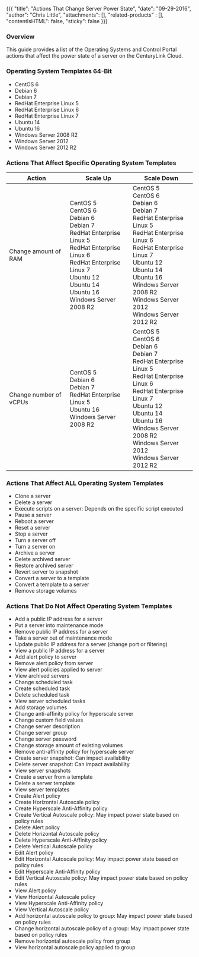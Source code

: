 {{{
  "title": "Actions That Change Server Power State",
  "date": "09-29-2016",
  "author": "Chris Little",
  "attachments": [],
  "related-products" : [],
  "contentIsHTML": false,
  "sticky": false
}}}

### Overview
This guide provides a list of the Operating Systems and Control Portal actions that affect the power state of a server on the CenturyLink Cloud.

### Operating System Templates 64-Bit
* CentOS 6
* Debian 6
* Debian 7
* RedHat Enterprise Linux 5
* RedHat Enterprise Linux 6
* RedHat Enterprise Linux 7
* Ubuntu 14
* Ubuntu 16
* Windows Server 2008 R2
* Windows Server 2012
* Windows Server 2012 R2

### Actions That Affect Specific Operating System Templates

**Action**|**Scale Up**|**Scale Down**
----------|------------|--------------
Change amount of RAM|CentOS 5<br>CentOS 6<br>Debian 6<br>Debian 7<br>RedHat Enterprise Linux 5<br>RedHat Enterprise Linux 6<br>RedHat Enterprise Linux 7<br>Ubuntu 12<br>Ubuntu 14<br>Ubuntu 16<br>Windows Server 2008 R2|CentOS 5<br>CentOS 6<br>Debian 6<br>Debian 7<br>RedHat Enterprise Linux 5<br>RedHat Enterprise Linux 6<br>RedHat Enterprise Linux 7<br>Ubuntu 12<br>Ubuntu 14<br>Ubuntu 16<br>Windows Server 2008 R2<br>Windows Server 2012<br>Windows Server 2012 R2
Change number of vCPUs|CentOS 5<br>Debian 6<br>Debian 7<br>RedHat Enterprise Linux 5<br>Ubuntu 16<br>Windows Server 2008 R2|CentOS 5<br>CentOS 6<br>Debian 6<br>Debian 7<br>RedHat Enterprise Linux 5<br>RedHat Enterprise Linux 6<br>RedHat Enterprise Linux 7<br>Ubuntu 12<br>Ubuntu 14<br>Ubuntu 16<br>Windows Server 2008 R2<br>Windows Server 2012<br>Windows Server 2012 R2

### Actions That Affect **ALL** Operating System Templates

* Clone a server
* Delete a server
* Execute scripts on a server: Depends on the specific script executed
* Pause a server
* Reboot a server
* Reset a server
* Stop a server
* Turn a server off
* Turn a server on
* Archive a server
* Delete archived server
* Restore archived server
* Revert server to snapshot
* Convert a server to a template
* Convert a template to a server
* Remove storage volumes

### Actions That **Do Not** Affect Operating System Templates

* Add a public IP address for a server
* Put a server into maintenance mode
* Remove public IP address for a server
* Take a server out of maintenance mode
* Update public IP address for a server (change port or filtering)
* View a public IP address for a server
* Add alert policy to server
* Remove alert policy from server
* View alert policies applied to server
* View archived servers
* Change scheduled task
* Create scheduled task
* Delete scheduled task
* View server scheduled tasks
* Add storage volumes
* Change anti-affinity policy for hyperscale server
* Change custom field values
* Change server description
* Change server group
* Change server password
* Change storage amount of existing volumes
* Remove anti-affinity policy for hyperscale server
* Create server snapshot: Can impact availability
* Delete server snapshot: Can impact availability
* View server snapshots
* Create a server from a template
* Delete a server template
* View server templates
* Create Alert policy
* Create Horizontal Autoscale policy
* Create Hyperscale Anti-Affinity policy
* Create Vertical Autoscale policy: May impact power state based on policy rules
* Delete Alert policy
* Delete Horizontal Autoscale policy
* Delete Hyperscale Anti-Affinity policy
* Delete Vertical Autoscale policy
* Edit Alert policy
* Edit Horizontal Autoscale policy: May impact power state based on policy rules
* Edit Hyperscale Anti-Affinity policy
* Edit Vertical Autoscale policy: May impact power state based on policy rules
* View Alert policy
* View Horizontal Autoscale policy
* View Hyperscale Anti-Affinity policy
* View Vertical Autoscale policy
* Add horizontal autoscale policy to group: May impact power state based on policy rules
* Change horizontal autoscale policy of a group: May impact power state based on policy rules
* Remove horizontal autoscale policy from group
* View horizontal autoscale policy applied to group
